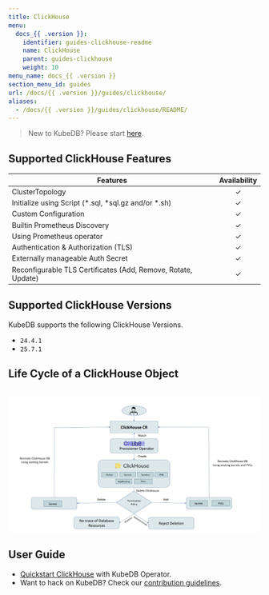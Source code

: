 ```yaml
---
title: ClickHouse
menu:
  docs_{{ .version }}:
    identifier: guides-clickhouse-readme
    name: ClickHouse
    parent: guides-clickhouse
    weight: 10
menu_name: docs_{{ .version }}
section_menu_id: guides
url: /docs/{{ .version }}/guides/clickhouse/
aliases:
  - /docs/{{ .version }}/guides/clickhouse/README/
---
```


> New to KubeDB? Please start [here](/docs/README.md).

## Supported ClickHouse Features

| Features                                                      | Availability |
|---------------------------------------------------------------|:------------:|
| ClusterTopology                                               |   &#10003;   |
| Initialize using Script (\*.sql, \*sql.gz and/or \*.sh)       |   &#10003;   |
| Custom Configuration                                          |   &#10003;   |
| Builtin Prometheus Discovery                                  |   &#10003;   |
| Using Prometheus operator                                     |   &#10003;   |
| Authentication & Authorization (TLS)                          |   &#10003;   |
| Externally manageable Auth Secret                             |   &#10003;   |
| Reconfigurable TLS Certificates (Add, Remove, Rotate, Update) |   &#10003;   |

## Supported ClickHouse Versions

KubeDB supports the following ClickHouse Versions.
- `24.4.1`
- `25.7.1`

## Life Cycle of a ClickHouse Object

<p align="center">
  <img alt="lifecycle"  src="/docs/images/clickhouse/clickhouse-lifecycle.png" >
</p>

## User Guide

- [Quickstart ClickHouse](/docs/guides/clickhouse/quickstart/guide/quickstart.md) with KubeDB Operator.
- Want to hack on KubeDB? Check our [contribution guidelines](/docs/CONTRIBUTING.md).
